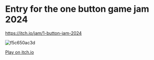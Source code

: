 # Entry for the one button game jam 2024
https://itch.io/jam/1-button-jam-2024

![f5c650ac3d](https://github.com/user-attachments/assets/4fddcd93-72e4-4a99-8904-24204ed95aab)

[Play on itch.io](https://delta-wolf.itch.io/collection-vector)
